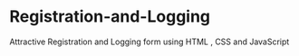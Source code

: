 # Registration-and-Logging
Attractive Registration and Logging form using HTML , CSS and JavaScript
